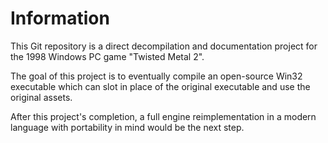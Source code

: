 # Information

This Git repository is a direct decompilation and documentation project for the
1998 Windows PC game "Twisted Metal 2".

The goal of this project is to eventually compile an open-source Win32 executable which
can slot in place of the original executable and use the original assets.

After this project's completion, a full engine reimplementation in a modern language
with portability in mind would be the next step.